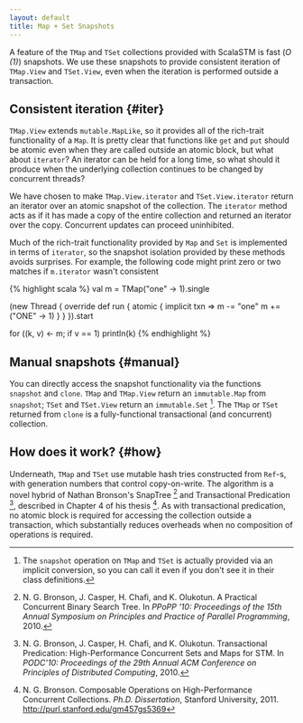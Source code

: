 ```yaml
---
layout: default
title: Map + Set Snapshots
---
```


A feature of the `TMap` and `TSet` collections provided with ScalaSTM is
fast (*O (1)*) snapshots. We use these snapshots to provide consistent
iteration of `TMap.View` and `TSet.View`, even when the iteration is
performed outside a transaction.

Consistent iteration {#iter}
--------------------

`TMap.View` extends `mutable.MapLike`, so it provides all of the
rich-trait functionality of a `Map`. It is pretty clear that functions
like `get` and `put` should be atomic even when they are called outside
an atomic block, but what about `iterator`? An iterator can be held for
a long time, so what should it produce when the underlying collection
continues to be changed by concurrent threads?

We have chosen to make `TMap.View.iterator` and `TSet.View.iterator`
return an iterator over an atomic snapshot of the collection. The
`iterator` method acts as if it has made a copy of the entire collection
and returned an iterator over the copy. Concurrent updates can proceed
uninhibited.

Much of the rich-trait functionality provided by `Map` and `Set` is
implemented in terms of `iterator`, so the snapshot isolation provided
by these methods avoids surprises. For example, the following code might
print zero or two matches if `m.iterator` wasn't consistent

{% highlight scala %}
val m = TMap("one" -> 1).single

(new Thread { override def run {
  atomic { implicit txn =>
    m -= "one"
    m += ("ONE" -> 1)
  }
} }).start

for ((k, v) <- m; if v == 1) println(k)
{% endhighlight %}

Manual snapshots {#manual}
----------------

You can directly access the snapshot functionality via the functions
`snapshot` and `clone`. `TMap` and `TMap.View` return an `immutable.Map`
from `snapshot`; `TSet` and `TSet.View` return an `immutable.Set` [^1].
The `TMap` or `TSet` returned from `clone` is a fully-functional
transactional (and concurrent) collection.

How does it work? {#how}
-----------------

Underneath, `TMap` and `TSet` use mutable hash tries constructed from
`Ref`-s, with generation numbers that control copy-on-write. The
algorithm is a novel hybrid of Nathan Bronson's SnapTree [^2] and
Transactional Predication [^3], described in Chapter 4 of his thesis
[^4]. As with transactional predication, no atomic block is required for
accessing the collection outside a transaction, which substantially
reduces overheads when no composition of operations is required.

[^1]: The `snapshot` operation on `TMap` and `TSet` is actually provided
    via an implicit conversion, so you can call it even if you don't see
    it in their class definitions.

[^2]: N. G. Bronson, J. Casper, H. Chafi, and K. Olukotun. A Practical
    Concurrent Binary Search Tree. In *PPoPP '10: Proceedings of the
    15th Annual Symposium on Principles and Practice of Parallel
    Programming*, 2010.

[^3]: N. G. Bronson, J. Casper, H. Chafi, and K. Olukotun. Transactional
    Predication: High-Performance Concurrent Sets and Maps for STM. In
    *PODC'10: Proceedings of the 29th Annual ACM Conference on
    Principles of Distributed Computing*, 2010.

[^4]: N. G. Bronson. Composable Operations on High-Performance
    Concurrent Collections. *Ph.D. Dissertation*, Stanford University,
    2011. <http://purl.stanford.edu/gm457gs5369>
